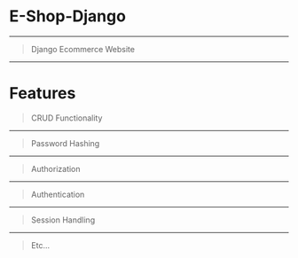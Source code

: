 # E-Shop-Django
---
> Django Ecommerce Website
---
# Features
> CRUD Functionality
---
> Password Hashing
---
> Authorization
---
> Authentication
---
> Session Handling
---
> Etc...
